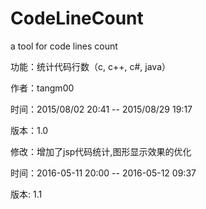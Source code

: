 # CodeLineCount
a tool for code lines count

功能：统计代码行数（c, c++, c#, java）

作者：tangm00

时间：2015/08/02 20:41 -- 2015/08/29 19:17

版本：1.0

修改：增加了jsp代码统计,图形显示效果的优化

时间：2016-05-11 20:00 -- 2016-05-12 09:37

版本: 1.1
